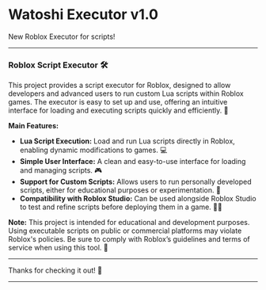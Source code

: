 # Watoshi Executor v1.0
New Roblox Executor for scripts!


---

### Roblox Script Executor 🛠️

This project provides a script executor for Roblox, designed to allow developers and advanced users to run custom Lua scripts within Roblox games. The executor is easy to set up and use, offering an intuitive interface for loading and executing scripts quickly and efficiently. 🚀

**Main Features:**
- **Lua Script Execution:** Load and run Lua scripts directly in Roblox, enabling dynamic modifications to games. 💻
- **Simple User Interface:** A clean and easy-to-use interface for loading and managing scripts. 🎮
- **Support for Custom Scripts:** Allows users to run personally developed scripts, either for educational purposes or experimentation. 🔧
- **Compatibility with Roblox Studio:** Can be used alongside Roblox Studio to test and refine scripts before deploying them in a game. 🧑‍💻

**Note:** This project is intended for educational and development purposes. Using executable scripts on public or commercial platforms may violate Roblox's policies. Be sure to comply with Roblox’s guidelines and terms of service when using this tool. 📜

---

Thanks for checking it out! 🙏

---


